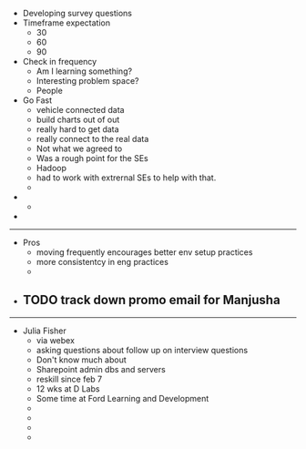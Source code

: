 - Developing survey questions
- Timeframe expectation
	- 30
	- 60
	- 90
- Check in frequency
	- Am I learning something?
	- Interesting problem space?
	- People
- Go Fast
	- vehicle connected data
	- build charts out of out
	- really hard to get data
	- really connect to the real data
	- Not what we agreed to
	- Was a rough point for the SEs
	- Hadoop
	- had to work with extrernal SEs to help with that.
	-
-
	-
-
- ---
- Pros
	- moving frequently encourages better env setup practices
	- more consistentcy in eng practices
	-
- TODO track down promo email for Manjusha
	-
- ---
- Julia Fisher
	- via webex
	- asking questions about follow up on interview questions
	- Don't know much about
	- Sharepoint admin dbs and servers
	- reskill since feb 7
	- 12 wks at D Labs
	- Some time at Ford Learning and Development
	-
	-
	-
	-